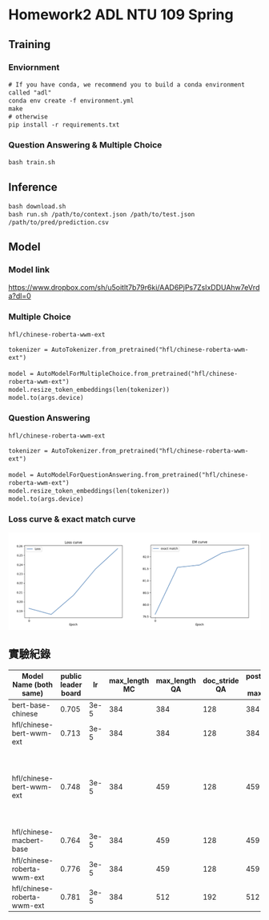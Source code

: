 # Homework2 ADL NTU 109 Spring
## Training
### Enviornment
```bash=
# If you have conda, we recommend you to build a conda environment called "adl"
conda env create -f environment.yml
make
# otherwise
pip install -r requirements.txt
```

### Question Answering & Multiple Choice
```bash=
bash train.sh
```

## Inference
```bash=
bash download.sh
bash run.sh /path/to/context.json /path/to/test.json /path/to/pred/prediction.csv
```

## Model

### Model link
https://www.dropbox.com/sh/u5oitlt7b79r6ki/AAD6PjPs7ZsIxDDUAhw7eVrda?dl=0

### Multiple Choice
<code>hfl/chinese-roberta-wwm-ext</code>

```python=
tokenizer = AutoTokenizer.from_pretrained("hfl/chinese-roberta-wwm-ext")

model = AutoModelForMultipleChoice.from_pretrained("hfl/chinese-roberta-wwm-ext")
model.resize_token_embeddings(len(tokenizer))
model.to(args.device)
```

### Question Answering
<code>hfl/chinese-roberta-wwm-ext</code>

```python=
tokenizer = AutoTokenizer.from_pretrained("hfl/chinese-roberta-wwm-ext")

model = AutoModelForQuestionAnswering.from_pretrained("hfl/chinese-roberta-wwm-ext")
model.resize_token_embeddings(len(tokenizer))
model.to(args.device)
```

### Loss curve & exact match curve

![](./plot/loss_em_curve.png)

## 實驗紀錄

| Model Name (both same) | public leader board | lr | max_length MC | max_length QA | doc_stride QA | postprocess QA max_length | postprocess QA doc_stride |  others |
| ---- | ------- | -- | ----------- | ---------- | ------- | ------ | ------- | ----------------- |
| bert-base-chinese | 0.705 | 3e-5 | 384 | 384 | 128 | 384 | 128 | - |
| hfl/chinese-bert-wwm-ext | 0.713 | 3e-5 | 384 | 384 | 128 | 384 | 128 | - |
| hfl/chinese-bert-wwm-ext | 0.748 | 3e-5 | 384 | 459 | 128 | 459 | 350 | Change preprocess function of QA. QA inference question length 50, ans length 35. |
| hfl/chinese-macbert-base | 0.764 | 3e-5 | 384 | 459 | 128 | 459 | 350 | same as above |
| hfl/chinese-roberta-wwm-ext | 0.776 | 3e-5 | 384 | 459 | 128 | 459 | 350 | same as above |
| hfl/chinese-roberta-wwm-ext | 0.781 | 3e-5 | 384 | 512 | 192 | 512 | 192 | same as above |